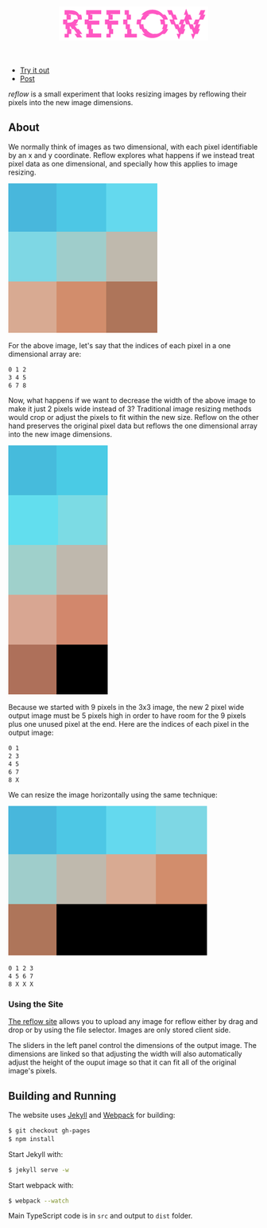 <div align="center">
    <div><img src="documentation/logo.png" /></div>
    <br>
    <br>
</div>

- [Try it out][site]
- [Post][post]

*reflow* is a small experiment that looks resizing images by reflowing their pixels into the new image dimensions.


## About
We normally think of images as two dimensional, with each pixel identifiable by an x and y coordinate. Reflow explores what happens if we instead treat pixel data as one dimensional, and specially how this applies to image resizing.

![](documentation/start.png)

For the above image, let's say that the indices of each pixel in a one dimensional array are:

```
0 1 2
3 4 5
6 7 8
```

Now, what happens if we want to decrease the width of the above image to make it just 2 pixels wide instead of 3? Traditional image resizing methods would crop or adjust the pixels to fit within the new size. Reflow on the other hand preserves the original pixel data but reflows the one dimensional array into the new image dimensions. 

![](documentation/vertical.png)

Because we started with 9 pixels in the 3x3 image, the new 2 pixel wide output image must be 5 pixels high in order to have room for the 9 pixels plus one unused pixel at the end. Here are the indices of each pixel in the output image:

```
0 1
2 3
4 5
6 7
8 X
```

We can resize the image horizontally using the same technique:

![](documentation/horizontal.png)


```
0 1 2 3
4 5 6 7
8 X X X
```

### Using the Site
[The reflow site][site] allows you to upload any image for reflow either by drag and drop or by using the file selector. Images are only stored client side.

The sliders in the left panel control the dimensions of the output image. The dimensions are linked so that adjusting the width will also automatically adjust the height of the ouput image so that it can fit all of the original image's pixels.


## Building and Running
The website uses [Jekyll](http://jekyllrb.com/) and [Webpack](http://webpack.github.io/) for building:

```bash
$ git checkout gh-pages
$ npm install
```

Start Jekyll with:

```bash
$ jekyll serve -w
```

Start webpack with:

```bash
$ webpack --watch
```

Main TypeScript code is in `src` and output to `dist` folder.


[site]: https://mattbierner.github.io/reflow/

[post]: http://blog.mattbierner.com/reflow